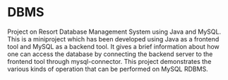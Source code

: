 # DBMS
Project on Resort Database Management System using Java and MySQL.
This is a miniproject which has been developed using Java as a frontend tool and MySQL as a backend tool.
It gives a brief information about how one can access the database by connecting the backend server to the frontend tool through mysql-connector.
This project demonstrates the various kinds of operation that can be performed on MySQL RDBMS.
